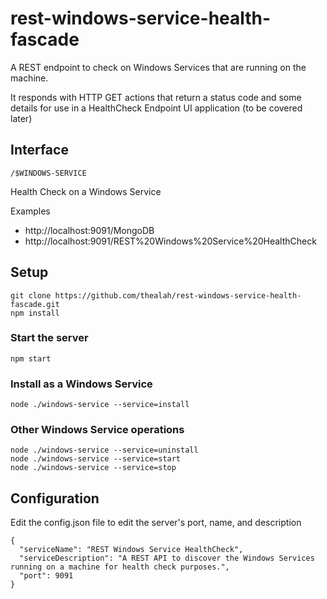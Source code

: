 # rest-windows-service-health-fascade
A REST endpoint to check on Windows Services that are running on the machine.

It responds with HTTP GET actions that return a status code and some details for use in a HealthCheck Endpoint UI application (to be covered later)

## Interface

```
/$WINDOWS-SERVICE
```

Health Check on a Windows Service

Examples

* http://localhost:9091/MongoDB
* http://localhost:9091/REST%20Windows%20Service%20HealthCheck

## Setup
```
git clone https://github.com/thealah/rest-windows-service-health-fascade.git
npm install
```

### Start the server
`npm start`
### Install as a Windows Service
`node ./windows-service --service=install`
### Other Windows Service operations
```
node ./windows-service --service=uninstall
node ./windows-service --service=start
node ./windows-service --service=stop
```

## Configuration

Edit the config.json file to edit the server's port, name, and description

```
{
  "serviceName": "REST Windows Service HealthCheck",
  "serviceDescription": "A REST API to discover the Windows Services running on a machine for health check purposes.",
  "port": 9091
}
```
